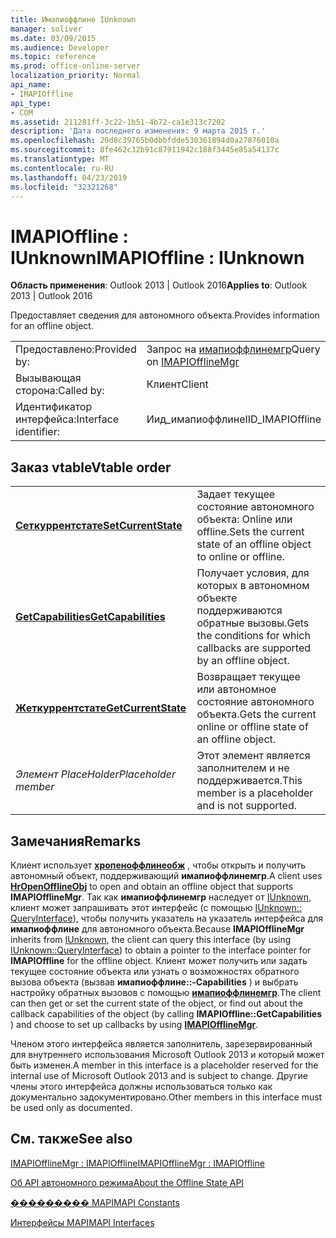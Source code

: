 ```yaml
---
title: Имапиоффлине IUnknown
manager: soliver
ms.date: 03/09/2015
ms.audience: Developer
ms.topic: reference
ms.prod: office-online-server
localization_priority: Normal
api_name:
- IMAPIOffline
api_type:
- COM
ms.assetid: 211281ff-3c22-1b51-4b72-ca1e313c7202
description: 'Дата последнего изменения: 9 марта 2015 г.'
ms.openlocfilehash: 20d8c39765b0dbbfdde530361894d0a27876010a
ms.sourcegitcommit: 8fe462c32b91c87911942c188f3445e85a54137c
ms.translationtype: MT
ms.contentlocale: ru-RU
ms.lasthandoff: 04/23/2019
ms.locfileid: "32321268"
---
```

# <a name="imapioffline--iunknown"></a><span data-ttu-id="6e1e9-103">IMAPIOffline : IUnknown</span><span class="sxs-lookup"><span data-stu-id="6e1e9-103">IMAPIOffline : IUnknown</span></span>

  
  
<span data-ttu-id="6e1e9-104">**Область применения**: Outlook 2013 | Outlook 2016</span><span class="sxs-lookup"><span data-stu-id="6e1e9-104">**Applies to**: Outlook 2013 | Outlook 2016</span></span> 
  
<span data-ttu-id="6e1e9-105">Предоставляет сведения для автономного объекта.</span><span class="sxs-lookup"><span data-stu-id="6e1e9-105">Provides information for an offline object.</span></span>
  
|||
|:-----|:-----|
|<span data-ttu-id="6e1e9-106">Предоставлено:</span><span class="sxs-lookup"><span data-stu-id="6e1e9-106">Provided by:</span></span>  <br/> |<span data-ttu-id="6e1e9-107">Запрос на [имапиоффлинемгр](imapiofflinemgrimapioffline.md)</span><span class="sxs-lookup"><span data-stu-id="6e1e9-107">Query on [IMAPIOfflineMgr](imapiofflinemgrimapioffline.md)</span></span> <br/> |
|<span data-ttu-id="6e1e9-108">Вызывающая сторона:</span><span class="sxs-lookup"><span data-stu-id="6e1e9-108">Called by:</span></span>  <br/> |<span data-ttu-id="6e1e9-109">Клиент</span><span class="sxs-lookup"><span data-stu-id="6e1e9-109">Client</span></span>  <br/> |
|<span data-ttu-id="6e1e9-110">Идентификатор интерфейса:</span><span class="sxs-lookup"><span data-stu-id="6e1e9-110">Interface identifier:</span></span>  <br/> |<span data-ttu-id="6e1e9-111">Иид_имапиоффлине</span><span class="sxs-lookup"><span data-stu-id="6e1e9-111">IID_IMAPIOffline</span></span>  <br/> |
   
## <a name="vtable-order"></a><span data-ttu-id="6e1e9-112">Заказ vtable</span><span class="sxs-lookup"><span data-stu-id="6e1e9-112">Vtable order</span></span>

|||
|:-----|:-----|
|<span data-ttu-id="6e1e9-113">**[Сеткуррентстате](imapioffline-setcurrentstate.md)**</span><span class="sxs-lookup"><span data-stu-id="6e1e9-113">**[SetCurrentState](imapioffline-setcurrentstate.md)**</span></span> <br/> |<span data-ttu-id="6e1e9-114">Задает текущее состояние автономного объекта: Online или offline.</span><span class="sxs-lookup"><span data-stu-id="6e1e9-114">Sets the current state of an offline object to online or offline.</span></span>  <br/> |
|<span data-ttu-id="6e1e9-115">**[GetCapabilities](imapioffline-getcapabilities.md)**</span><span class="sxs-lookup"><span data-stu-id="6e1e9-115">**[GetCapabilities](imapioffline-getcapabilities.md)**</span></span> <br/> |<span data-ttu-id="6e1e9-116">Получает условия, для которых в автономном объекте поддерживаются обратные вызовы.</span><span class="sxs-lookup"><span data-stu-id="6e1e9-116">Gets the conditions for which callbacks are supported by an offline object.</span></span>  <br/> |
|<span data-ttu-id="6e1e9-117">**[Жеткуррентстате](imapioffline-getcurrentstate.md)**</span><span class="sxs-lookup"><span data-stu-id="6e1e9-117">**[GetCurrentState](imapioffline-getcurrentstate.md)**</span></span> <br/> |<span data-ttu-id="6e1e9-118">Возвращает текущее или автономное состояние автономного объекта.</span><span class="sxs-lookup"><span data-stu-id="6e1e9-118">Gets the current online or offline state of an offline object.</span></span>  <br/> |
| <span data-ttu-id="6e1e9-119">*Элемент PlaceHolder*</span><span class="sxs-lookup"><span data-stu-id="6e1e9-119">*Placeholder member*</span></span>  <br/> |<span data-ttu-id="6e1e9-120">Этот элемент является заполнителем и не поддерживается.</span><span class="sxs-lookup"><span data-stu-id="6e1e9-120">This member is a placeholder and is not supported.</span></span>  <br/> |
   
## <a name="remarks"></a><span data-ttu-id="6e1e9-121">Замечания</span><span class="sxs-lookup"><span data-stu-id="6e1e9-121">Remarks</span></span>

<span data-ttu-id="6e1e9-122">Клиент использует **[хропеноффлинеобж](hropenofflineobj.md)** , чтобы открыть и получить автономный объект, поддерживающий **имапиоффлинемгр**.</span><span class="sxs-lookup"><span data-stu-id="6e1e9-122">A client uses **[HrOpenOfflineObj](hropenofflineobj.md)** to open and obtain an offline object that supports **IMAPIOfflineMgr**.</span></span> <span data-ttu-id="6e1e9-123">Так как **имапиоффлинемгр** наследует от [IUnknown](https://msdn.microsoft.com/library/ms680509%28v=VS.85%29.aspx), клиент может запрашивать этот интерфейс (с помощью [IUnknown:: QueryInterface](https://msdn.microsoft.com/library/ms682521%28v=VS.85%29.aspx)), чтобы получить указатель на указатель интерфейса для **имапиоффлине** для автономного объекта.</span><span class="sxs-lookup"><span data-stu-id="6e1e9-123">Because **IMAPIOfflineMgr** inherits from [IUnknown](https://msdn.microsoft.com/library/ms680509%28v=VS.85%29.aspx), the client can query this interface (by using [IUnknown::QueryInterface](https://msdn.microsoft.com/library/ms682521%28v=VS.85%29.aspx)) to obtain a pointer to the interface pointer for **IMAPIOffline** for the offline object.</span></span> <span data-ttu-id="6e1e9-124">Клиент может получить или задать текущее состояние объекта или узнать о возможностях обратного вызова объекта (вызвав **имапиоффлине::-Capabilities** ) и выбрать настройку обратных вызовов с помощью **[имапиоффлинемгр](imapiofflinemgrimapioffline.md)**.</span><span class="sxs-lookup"><span data-stu-id="6e1e9-124">The client can then get or set the current state of the object, or find out about the callback capabilities of the object (by calling **IMAPIOffline::GetCapabilities** ) and choose to set up callbacks by using **[IMAPIOfflineMgr](imapiofflinemgrimapioffline.md)**.</span></span> 
  
<span data-ttu-id="6e1e9-125">Членом этого интерфейса является заполнитель, зарезервированный для внутреннего использования Microsoft Outlook 2013 и который может быть изменен.</span><span class="sxs-lookup"><span data-stu-id="6e1e9-125">A member in this interface is a placeholder reserved for the internal use of Microsoft Outlook 2013 and is subject to change.</span></span> <span data-ttu-id="6e1e9-126">Другие члены этого интерфейса должны использоваться только как документально задокументировано.</span><span class="sxs-lookup"><span data-stu-id="6e1e9-126">Other members in this interface must be used only as documented.</span></span> 
  
## <a name="see-also"></a><span data-ttu-id="6e1e9-127">См. также</span><span class="sxs-lookup"><span data-stu-id="6e1e9-127">See also</span></span>



[<span data-ttu-id="6e1e9-128">IMAPIOfflineMgr : IMAPIOffline</span><span class="sxs-lookup"><span data-stu-id="6e1e9-128">IMAPIOfflineMgr : IMAPIOffline</span></span>](imapiofflinemgrimapioffline.md)


[<span data-ttu-id="6e1e9-129">Об API автономного режима</span><span class="sxs-lookup"><span data-stu-id="6e1e9-129">About the Offline State API</span></span>](about-the-offline-state-api.md)
  
[<span data-ttu-id="6e1e9-130">��������� MAPI</span><span class="sxs-lookup"><span data-stu-id="6e1e9-130">MAPI Constants</span></span>](mapi-constants.md)
  
[<span data-ttu-id="6e1e9-131">Интерфейсы MAPI</span><span class="sxs-lookup"><span data-stu-id="6e1e9-131">MAPI Interfaces</span></span>](mapi-interfaces.md)

